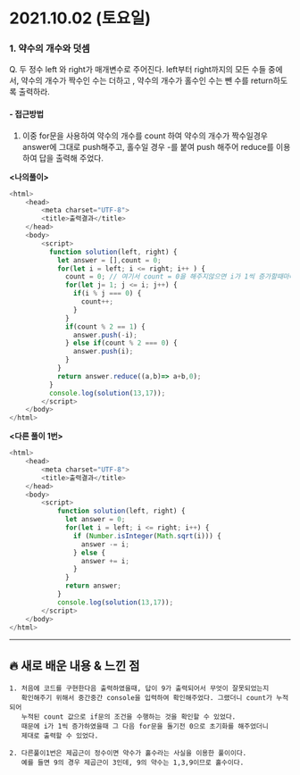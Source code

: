 # 2021.10.02 (토요일)
### **1. 약수의 개수와 덧셈**

Q. 두 정수 left 와 right가 매개변수로 주어진다. left부터 right까지의 모든 수들 중에서,
   약수의 개수가 짝수인 수는 더하고 , 약수의 개수가 홀수인 수는 뺀 수를 return하도록 출력하라. 

#### -  접근방법

1. 이중 for문을 사용하여 약수의 개수를 count 하여 약수의 개수가 짝수일경우
   answer에 그대로 push해주고, 홀수일 경우 -를 붙여 push 해주어 
   reduce를 이용하여 답을 출력해 주었다.


**<나의풀이>**
```javascript
<html>
    <head>
        <meta charset="UTF-8">
        <title>출력결과</title>
    </head>
    <body>
        <script>
          function solution(left, right) {
            let answer = [],count = 0;
            for(let i = left; i <= right; i++ ) {
              count = 0; // 여기서 count = 0을 해주지않으면 i가 1씩 증가할때마다 count가 누적되게된다.
              for(let j= 1; j <= i; j++) {
                if(i % j === 0) {
                  count++;
                }
              }
              if(count % 2 == 1) {
                answer.push(-i);
              } else if(count % 2 === 0) {
                answer.push(i);
              }
            }
            return answer.reduce((a,b)=> a+b,0);
          } 
          console.log(solution(13,17));
        </script>
    </body>
</html>
```


**<다른 풀이 1번>**
```javascript
<html>
    <head>
        <meta charset="UTF-8">
        <title>출력결과</title>
    </head>
    <body>
        <script>
            function solution(left, right) {
              let answer = 0;
              for(let i = left; i <= right; i++) {
                if (Number.isInteger(Math.sqrt(i))) {
                  answer -= i;
                } else {
                  answer += i;
                }
              }
              return answer;
            }
            console.log(solution(13,17));
        </script>
    </body>
</html>
```



---
##  **🔥 새로 배운 내용 & 느낀 점**

    1. 처음에 코드를 구현한다음 출력하였을때, 답이 9가 출력되어서 무엇이 잘못되었는지 
       확인해주기 위해서 중간중간 console을 입력하여 확인해주었다. 그랬더니 count가 누적되어
       누적된 count 값으로 if문의 조건을 수행하는 것을 확인할 수 있었다.
       때문에 i가 1씩 증가하였을때 그 다음 for문을 돌기전 0으로 초기화를 해주었더니 
       제대로 출력할 수 있었다.

    2. 다른풀이1번은 제곱근이 정수이면 약수가 홀수라는 사실을 이용한 풀이이다.
       예를 들면 9의 경우 제곱근이 3인데, 9의 약수는 1,3,9이므로 홀수이다.